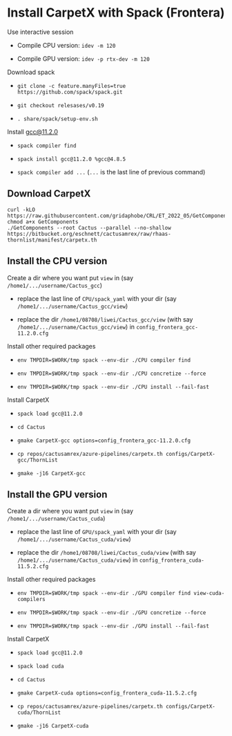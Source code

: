 # Install CarpetX with Spack (Frontera)

Use interactive session

* Compile CPU version: `idev -m 120`

* Compile GPU version: `idev -p rtx-dev -m 120`

Download spack

* `git clone -c feature.manyFiles=true https://github.com/spack/spack.git`

* `git checkout relesases/v0.19`

* `. share/spack/setup-env.sh`

Install gcc@11.2.0

* `spack compiler find`

* `spack install gcc@11.2.0 %gcc@4.8.5`

* `spack compiler add ...` (`...` is the last line of previous command)

## Download CarpetX

```
curl -kLO https://raw.githubusercontent.com/gridaphobe/CRL/ET_2022_05/GetComponents
chmod a+x GetComponents
./GetComponents --root Cactus --parallel --no-shallow https://bitbucket.org/eschnett/cactusamrex/raw/rhaas-thornlist/manifest/carpetx.th
```

## Install the CPU version

Create a dir where you want put `view` in (say `/home1/.../username/Cactus_gcc`)

* replace the last line of `CPU/spack_yaml` with your dir (say `/home1/.../username/Cactus_gcc/view`)

* replace the dir `/home1/08708/liwei/Cactus_gcc/view` (with say `/home1/.../username/Cactus_gcc/view`)
in `config_frontera_gcc-11.2.0.cfg`

Install other required packages

* `env TMPDIR=$WORK/tmp spack --env-dir ./CPU compiler find`

* `env TMPDIR=$WORK/tmp spack --env-dir ./CPU concretize --force`

* `env TMPDIR=$WORK/tmp spack --env-dir ./CPU install --fail-fast`

Install CarpetX

* `spack load gcc@11.2.0`

* `cd Cactus`

* `gmake CarpetX-gcc options=config_frontera_gcc-11.2.0.cfg`

* `cp repos/cactusamrex/azure-pipelines/carpetx.th configs/CarpetX-gcc/ThornList`

* `gmake -j16 CarpetX-gcc`


## Install the GPU version

Create a dir where you want put `view` in (say `/home1/.../username/Cactus_cuda`)

* replace the last line of `GPU/spack_yaml` with your dir (say `/home1/.../username/Cactus_cuda/view`)

* replace the dir `/home1/08708/liwei/Cactus_cuda/view` (with say `/home1/.../username/Cactus_cuda/view`)
in `config_frontera_cuda-11.5.2.cfg`

Install other required packages

* `env TMPDIR=$WORK/tmp spack --env-dir ./GPU compiler find view-cuda-compilers`

* `env TMPDIR=$WORK/tmp spack --env-dir ./GPU concretize --force`

* `env TMPDIR=$WORK/tmp spack --env-dir ./GPU install --fail-fast`

Install CarpetX

* `spack load gcc@11.2.0`

* `spack load cuda`

* `cd Cactus`

* `gmake CarpetX-cuda options=config_frontera_cuda-11.5.2.cfg`

* `cp repos/cactusamrex/azure-pipelines/carpetx.th configs/CarpetX-cuda/ThornList`

* `gmake -j16 CarpetX-cuda`



